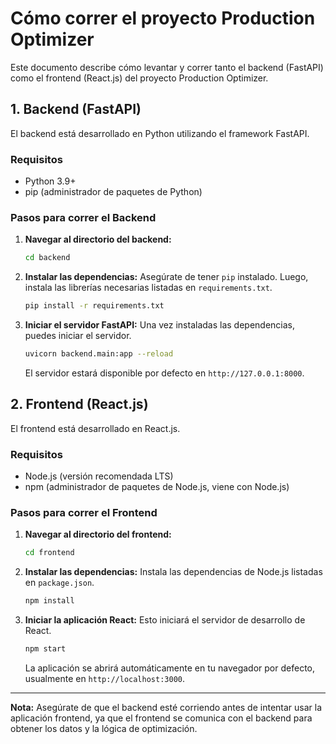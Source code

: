 # Cómo correr el proyecto Production Optimizer

Este documento describe cómo levantar y correr tanto el backend (FastAPI) como el frontend (React.js) del proyecto Production Optimizer.

## 1. Backend (FastAPI)

El backend está desarrollado en Python utilizando el framework FastAPI.

### Requisitos

- Python 3.9+
- pip (administrador de paquetes de Python)

### Pasos para correr el Backend

1.  **Navegar al directorio del backend:**

    ```bash
    cd backend
    ```

2.  **Instalar las dependencias:**
    Asegúrate de tener `pip` instalado. Luego, instala las librerías necesarias listadas en `requirements.txt`.

    ```bash
    pip install -r requirements.txt
    ```

3.  **Iniciar el servidor FastAPI:**
    Una vez instaladas las dependencias, puedes iniciar el servidor.
    ```bash
    uvicorn backend.main:app --reload
    ```
    El servidor estará disponible por defecto en `http://127.0.0.1:8000`.

## 2. Frontend (React.js)

El frontend está desarrollado en React.js.

### Requisitos

- Node.js (versión recomendada LTS)
- npm (administrador de paquetes de Node.js, viene con Node.js)

### Pasos para correr el Frontend

1.  **Navegar al directorio del frontend:**

    ```bash
    cd frontend
    ```

2.  **Instalar las dependencias:**
    Instala las dependencias de Node.js listadas en `package.json`.

    ```bash
    npm install
    ```

3.  **Iniciar la aplicación React:**
    Esto iniciará el servidor de desarrollo de React.
    ```bash
    npm start
    ```
    La aplicación se abrirá automáticamente en tu navegador por defecto, usualmente en `http://localhost:3000`.

---

**Nota:** Asegúrate de que el backend esté corriendo antes de intentar usar la aplicación frontend, ya que el frontend se comunica con el backend para obtener los datos y la lógica de optimización.

